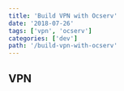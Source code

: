 ```yaml
---
title: 'Build VPN with Ocserv'
date: '2018-07-26'
tags: ['vpn', 'ocserv']
categories: ['dev']
path: '/build-vpn-with-ocserv'
---
```


## VPN
